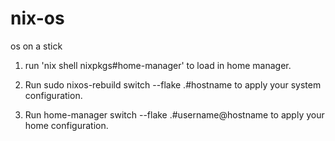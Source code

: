 # nix-os
 os on a stick

1. run 'nix shell nixpkgs#home-manager' to load in home manager.

2. Run sudo nixos-rebuild switch --flake .#hostname to apply your system configuration.
3. Run home-manager switch --flake .#username@hostname to apply your home configuration.
